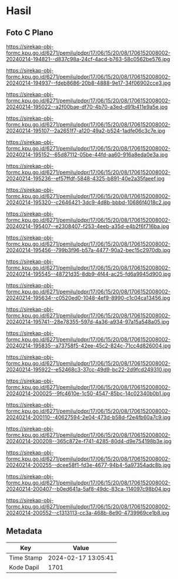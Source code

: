 # Hasil

## Foto C Plano

https://sirekap-obj-formc.kpu.go.id/6271/pemilu/pdpr/17/06/15/20/08/1706152008002-20240214-194821--d837c98a-24cf-4acd-b763-58c0562be576.jpg

https://sirekap-obj-formc.kpu.go.id/6271/pemilu/pdpr/17/06/15/20/08/1706152008002-20240214-194937--fdeb8686-20b8-4888-9e17-34f06902cce3.jpg

https://sirekap-obj-formc.kpu.go.id/6271/pemilu/pdpr/17/06/15/20/08/1706152008002-20240214-195022--a2f00bae-df70-4b70-a3ed-d91b411e9a5e.jpg

https://sirekap-obj-formc.kpu.go.id/6271/pemilu/pdpr/17/06/15/20/08/1706152008002-20240214-195107--2a2651f7-a120-49a2-b524-1adfe06c3c7e.jpg

https://sirekap-obj-formc.kpu.go.id/6271/pemilu/pdpr/17/06/15/20/08/1706152008002-20240214-195152--65d87112-05be-44fd-aa60-916a8eda0e3a.jpg

https://sirekap-obj-formc.kpu.go.id/6271/pemilu/pdpr/17/06/15/20/08/1706152008002-20240214-195236--ef57ffdf-5848-4325-b891-40e2a35faeef.jpg

https://sirekap-obj-formc.kpu.go.id/6271/pemilu/pdpr/17/06/15/20/08/1706152008002-20240214-195320--c2646421-3dc9-4d8b-bbbd-10686f4018c2.jpg

https://sirekap-obj-formc.kpu.go.id/6271/pemilu/pdpr/17/06/15/20/08/1706152008002-20240214-195407--e2308407-f253-4eeb-a35d-e4b2f6f716ba.jpg

https://sirekap-obj-formc.kpu.go.id/6271/pemilu/pdpr/17/06/15/20/08/1706152008002-20240214-195456--799b3f96-b57a-4477-90a2-bec15c2970db.jpg

https://sirekap-obj-formc.kpu.go.id/6271/pemilu/pdpr/17/06/15/20/08/1706152008002-20240214-195545--48721d35-8db9-4f44-ac25-fd6a9945d900.jpg

https://sirekap-obj-formc.kpu.go.id/6271/pemilu/pdpr/17/06/15/20/08/1706152008002-20240214-195634--c0520ed0-1048-4ef9-8990-c1c04ca13456.jpg

https://sirekap-obj-formc.kpu.go.id/6271/pemilu/pdpr/17/06/15/20/08/1706152008002-20240214-195741--28e78355-597d-4a36-a934-97a15a548a05.jpg

https://sirekap-obj-formc.kpu.go.id/6271/pemilu/pdpr/17/06/15/20/08/1706152008002-20240214-195835--a73758f5-42ee-45c2-824c-71cc4d826004.jpg

https://sirekap-obj-formc.kpu.go.id/6271/pemilu/pdpr/17/06/15/20/08/1706152008002-20240214-195922--e52468c3-37cc-49d9-bc22-2d9fcd249310.jpg

https://sirekap-obj-formc.kpu.go.id/6271/pemilu/pdpr/17/06/15/20/08/1706152008002-20240214-200025--9fc4610e-1c50-4547-85bc-14c02340b0b1.jpg

https://sirekap-obj-formc.kpu.go.id/6271/pemilu/pdpr/17/06/15/20/08/1706152008002-20240214-200110--40627594-2e04-473d-b58d-f2e4fb60a7c9.jpg

https://sirekap-obj-formc.kpu.go.id/6271/pemilu/pdpr/17/06/15/20/08/1706152008002-20240214-200208--365c872e-f741-4285-80d4-d9e754198b3e.jpg

https://sirekap-obj-formc.kpu.go.id/6271/pemilu/pdpr/17/06/15/20/08/1706152008002-20240214-200255--dcee58f1-fd3e-4677-94b4-5a97354adc8b.jpg

https://sirekap-obj-formc.kpu.go.id/6271/pemilu/pdpr/17/06/15/20/08/1706152008002-20240214-200407--b0ed641a-5af8-49dc-83ca-114097c98b04.jpg

https://sirekap-obj-formc.kpu.go.id/6271/pemilu/pdpr/17/06/15/20/08/1706152008002-20240214-200552--c1313113-cc3a-468b-8e90-4739969ce1b8.jpg


## Metadata

| Key        | Value               |
| ---------- | ------------------- |
| Time Stamp | 2024-02-17 13:05:41 |
| Kode Dapil | 1701                |



